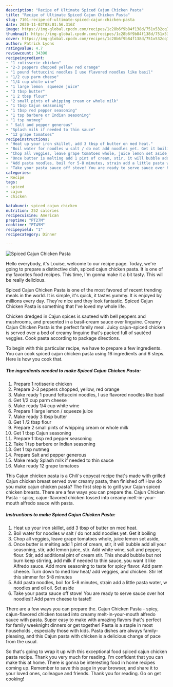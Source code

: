 ```yaml
---
description: "Recipe of Ultimate Spiced Cajun Chicken Pasta"
title: "Recipe of Ultimate Spiced Cajun Chicken Pasta"
slug: 7101-recipe-of-ultimate-spiced-cajun-chicken-pasta
date: 2020-11-02T08:01:56.316Z
image: https://img-global.cpcdn.com/recipes/1c28b6f9b84f138d/751x532cq70/spiced-cajun-chicken-pasta-recipe-main-photo.jpg
thumbnail: https://img-global.cpcdn.com/recipes/1c28b6f9b84f138d/751x532cq70/spiced-cajun-chicken-pasta-recipe-main-photo.jpg
cover: https://img-global.cpcdn.com/recipes/1c28b6f9b84f138d/751x532cq70/spiced-cajun-chicken-pasta-recipe-main-photo.jpg
author: Patrick Lyons
ratingvalue: 4.7
reviewcount: 34390
recipeingredient:
- "1 rotisserie chicken"
- "2-3 peppers chopped yellow red orange"
- "1 pound fettuccini noodles I use flavored noodles like basil"
- "1/2 cup parm cheese"
- "1/4 cup white wine"
- "1 large lemon  squeeze juice"
- "3 tbsp butter"
- "1 2 tbsp flour"
- "2 small pints of whipping cream or whole milk"
- "1 tbsp Cajun seasoning"
- "1 tbsp red pepper seasoning"
- "1 tsp barbere or Indian seasoning"
- "1 tsp nutmeg"
- " Salt and pepper generous"
- "Splash milk if needed to thin sauce"
- "12 grape tomatoes"
recipeinstructions:
- "Heat up your iron skillet, add 3 tbsp of butter on med heat."
- "Boil water for noodles w salt / do not add noodles yet. Get it boiling"
- "Chop all veggies, leave grape tomatoes whole, juice lemon set aside,"
- "Once butter is melting add 1 pint of cream, stir, it will bubble add all your seasoning, stir, add lemon juice, stir. Add white wine, salt and pepper, flour. Stir, add additional pint of cream stir. This should bubble but not burn keep stirring, add milk if needed to thin sauce, you want it like Alfredo sauce. Add more seasoning to taste for spicy flavor. Add parm cheese. Turn down to med low heat/ add veggies, and chicken. Stir let this simmer for 5-8 minutes"
- "Add pasta noodles, boil for 5-8 minutes, strain add a little pasta water, w noodles and oil oil. Set aside"
- "Take your pasta sauce off stove! You are ready to serve sauce over hot noodles!! Add parm cheese to taste!!"
categories:
- Recipe
tags:
- spiced
- cajun
- chicken

katakunci: spiced cajun chicken 
nutrition: 252 calories
recipecuisine: American
preptime: "PT27M"
cooktime: "PT45M"
recipeyield: "1"
recipecategory: Dinner

---
```



![Spiced Cajun Chicken Pasta](https://img-global.cpcdn.com/recipes/1c28b6f9b84f138d/751x532cq70/spiced-cajun-chicken-pasta-recipe-main-photo.jpg)

Hello everybody, it's Louise, welcome to our recipe page. Today, we're going to prepare a distinctive dish, spiced cajun chicken pasta. It is one of my favorites food recipes. This time, I'm gonna make it a bit tasty. This will be really delicious.

Spiced Cajun Chicken Pasta is one of the most favored of recent trending meals in the world. It is simple, it's quick, it tastes yummy. It is enjoyed by millions every day. They're nice and they look fantastic. Spiced Cajun Chicken Pasta is something that I've loved my whole life.

Chicken dredged in Cajun spices is sauteed with bell peppers and mushrooms, and presented in a basil-cream sauce over linguine. Creamy Cajun Chicken Pasta is the perfect family meal. Juicy cajun-spiced chicken is served over a bed of creamy linguine that&#39;s packed full of sautéed veggies. Cook pasta according to package directions.


To begin with this particular recipe, we have to prepare a few ingredients. You can cook spiced cajun chicken pasta using 16 ingredients and 6 steps. Here is how you cook that.

<!--inarticleads1-->

##### The ingredients needed to make Spiced Cajun Chicken Pasta:

1. Prepare 1 rotisserie chicken
1. Prepare 2-3 peppers chopped, yellow, red orange
1. Make ready 1 pound fettuccini noodles, I use flavored noodles like basil
1. Get 1/2 cup parm cheese
1. Make ready 1/4 cup white wine
1. Prepare 1 large lemon / squeeze juice
1. Make ready 3 tbsp butter
1. Get 1 /2 tbsp flour
1. Prepare 2 small pints of whipping cream or whole milk
1. Get 1 tbsp Cajun seasoning
1. Prepare 1 tbsp red pepper seasoning
1. Take 1 tsp barbere or Indian seasoning
1. Get 1 tsp nutmeg
1. Prepare  Salt and pepper generous
1. Make ready Splash milk if needed to thin sauce
1. Make ready 12 grape tomatoes


This Cajun chicken pasta is a Chili&#39;s copycat recipe that&#39;s made with grilled Cajun chicken breast served over creamy pasta, then finished off How do you make cajun chicken pasta? The first step is to grill your Cajun spiced chicken breasts. There are a few ways you can prepare the. Cajun Chicken Pasta - spicy, cajun-flavored chicken tossed into creamy melt-in-your-mouth alfredo sauce with pasta. 

<!--inarticleads2-->

##### Instructions to make Spiced Cajun Chicken Pasta:

1. Heat up your iron skillet, add 3 tbsp of butter on med heat.
1. Boil water for noodles w salt / do not add noodles yet. Get it boiling
1. Chop all veggies, leave grape tomatoes whole, juice lemon set aside,
1. Once butter is melting add 1 pint of cream, stir, it will bubble add all your seasoning, stir, add lemon juice, stir. Add white wine, salt and pepper, flour. Stir, add additional pint of cream stir. This should bubble but not burn keep stirring, add milk if needed to thin sauce, you want it like Alfredo sauce. Add more seasoning to taste for spicy flavor. Add parm cheese. Turn down to med low heat/ add veggies, and chicken. Stir let this simmer for 5-8 minutes
1. Add pasta noodles, boil for 5-8 minutes, strain add a little pasta water, w noodles and oil oil. Set aside
1. Take your pasta sauce off stove! You are ready to serve sauce over hot noodles!! Add parm cheese to taste!!


There are a few ways you can prepare the. Cajun Chicken Pasta - spicy, cajun-flavored chicken tossed into creamy melt-in-your-mouth alfredo sauce with pasta. Super easy to make with amazing flavors that&#39;s perfect for family weeknight dinners or get together! Pasta is a staple in most households , especially those with kids. Pasta dishes are always family-pleasing, and this Cajun pasta with chicken is a delicious change of pace from the usual. 

So that's going to wrap it up with this exceptional food spiced cajun chicken pasta recipe. Thank you very much for reading. I'm confident that you can make this at home. There is gonna be interesting food in home recipes coming up. Remember to save this page in your browser, and share it to your loved ones, colleague and friends. Thank you for reading. Go on get cooking!
